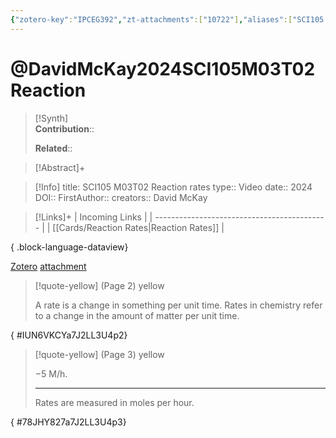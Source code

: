 ```yaml
---
{"zotero-key":"IPCEG392","zt-attachments":["10722"],"aliases":["SCI105 M03T02 Reaction rates"],"keywords":["✅"],"FirstAuthor":"[[ David McKay]]","tags":["source/video","Uni/SCI105"],"dg-publish":true,"permalink":"/sources/david-mc-kay2024-sci-105-m03-t02-reaction/","dgPassFrontmatter":true}
---
```


# @DavidMcKay2024SCI105M03T02Reaction

>[!Synth]  
>**Contribution**::  
>  
>**Related**:: 
>  

> [!Abstract]+
> 

> [!Info]
> title: SCI105 M03T02 Reaction rates
> type:: Video 
> date:: 2024
> DOI:: 
> FirstAuthor:: 
> creators:: David McKay

> [!Links]+
>  | Incoming Links                              |
> | ------------------------------------------- |
> | [[Cards/Reaction Rates\|Reaction Rates]] |
> 
{ .block-language-dataview}


[Zotero](zotero://select/library/items/IPCEG392) [attachment](<file:///Users/nathanmaxwell/Zotero/storage/7J2LL3U4/David%20McKay%20-%202024%20-%20SCI105%20M03T02%20Reaction%20rates.pdf>)

> [!quote-yellow] (Page 2) yellow
> 
> A rate is a change in something per unit time. Rates in chemistry refer to a change in the amount of matter per unit time.
>
{ #IUN6VKCYa7J2LL3U4p2}


> [!quote-yellow] (Page 3) yellow
> 
> −5 M/h.
> 
> ---
> Rates are measured in moles per hour.
>
{ #78JHY827a7J2LL3U4p3}

